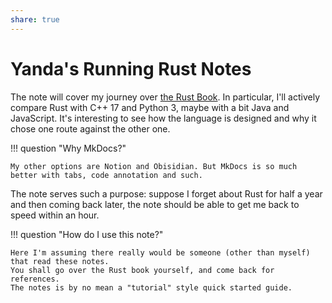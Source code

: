 ```yaml
---
share: true
---
```

# Yanda's Running Rust Notes

The note will cover my journey over [the Rust Book](https://doc.rust-lang.org/book/). In particular, I'll actively
compare Rust with C++ 17 and Python 3, maybe with a bit Java and JavaScript.
It's interesting to see how the language is designed and why it chose one route
against the other one.

!!! question "Why MkDocs?"

    My other options are Notion and Obisidian. But MkDocs is so much better with tabs, code annotation and such.

The note serves such a purpose: suppose I forget about Rust for half a year and
then coming back later, the note should be able to get me back to speed within
an hour.

!!! question "How do I use this note?"

    Here I'm assuming there really would be someone (other than myself) that read these notes.
    You shall go over the Rust book yourself, and come back for references.
    The notes is by no mean a "tutorial" style quick started guide.
